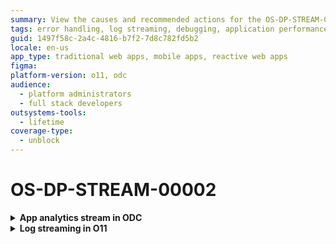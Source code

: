 ```yaml
---
summary: View the causes and recommended actions for the OS-DP-STREAM-00002 error when testing a Log streaming connection
tags: error handling, log streaming, debugging, application performance monitoring, grpc
guid: 1497f58c-2a4c-4816-b7f2-7d8c782fd5b2
locale: en-us
app_type: traditional web apps, mobile apps, reactive web apps
figma:
platform-version: o11, odc
audience:
  - platform administrators
  - full stack developers
outsystems-tools:
  - lifetime
coverage-type:
  - unblock
---
```


# OS-DP-STREAM-00002

<details>
<summary> <strong> App analytics stream in ODC</strong></summary>

## Error message

`There was an unknown error reaching your destination server.`

## Cause

The error occurs when testing the connection and the destination server responded with gRPC 2 (Unknown) error.

## Impact

Unable to establish a connection with the destination server. Therefore, observability data isn't streamed to the destination.

## Recommended action

Check if the destination/APM tool works correctly and re-establish the connection. If the problem persists, contact OutSystems Support.

</details>

<details>
<summary> <strong> Log streaming in O11</strong></summary>

## Error message

`There was an unknown error reaching your destination server.`

## Cause

The error occurs when testing the connection after [Configuring the log streaming service in LifeTime](https://www.outsystems.com/tk/redirect?g=172ac547-add4-4cc5-9adf-d72fbe379d35) or when checking Log Streaming health, and the destination server responds with a gRPC 2 (Unknown) error.

## Impact

Unable to establish a connection with the destination server. Therefore, logs aren't streamed to the destination.

## Recommended action

Check if the destination/APM tool works correctly and re-establish the connection. If the problem persists, contact OutSystems Support.

</details>
